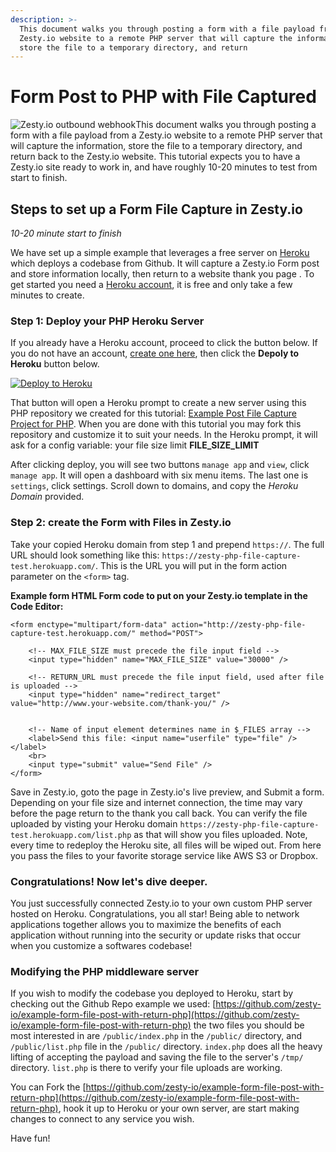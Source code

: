 ```yaml
---
description: >-
  This document walks you through posting a form with a file payload from a
  Zesty.io website to a remote PHP server that will capture the information,
  store the file to a temporary directory, and return
---
```


# Form Post to PHP with File Captured

![Zesty.io outbound webhook](https://wyp1jm.media.zestyio.com/zestyio-outbound-webhook.png)This document walks you through posting a form with a file payload from a Zesty.io website to a remote PHP server that will capture the information, store the file to a temporary directory, and return back to the Zesty.io website. This tutorial expects you to have a Zesty.io site ready to work in, and have roughly 10-20 minutes to test from start to finish.

## Steps to set up a Form File Capture in Zesty.io

_10-20 minute start to finish_

We have set up a simple example that leverages a free server on [Heroku](https://www.heroku.com/) which deploys a codebase from Github. It will capture a Zesty.io Form post and store information locally, then return to a website thank you page . To get started you need a [Heroku account](https://signup.heroku.com/), it is free and only take a few minutes to create.

### Step 1: Deploy your PHP Heroku Server

If you already have a Heroku account, proceed to click the button below. If you do not have an account, [create one here](https://signup.heroku.com/), then click the **Depoly to Heroku** button below.

[![Deploy to Heroku](https://www.herokucdn.com/deploy/button.png)](https://heroku.com/deploy?template=https://github.com/zesty-io/example-form-file-post-with-return-php)

That button will open a Heroku prompt to create a new server using this PHP repository we created for this tutorial: [Example Post File Capture Project for PHP](https://github.com/zesty-io/example-form-file-post-with-return-php). When you are done with this tutorial you may fork this repository and customize it to suit your needs. In the Heroku prompt, it will ask for a config variable: your file size limit **FILE\_SIZE\_LIMIT**

After clicking deploy, you will see two buttons `manage app` and `view`, click `manage app`. It will open a dashboard with six menu items. The last one is `settings`, click settings. Scroll down to domains, and copy the _Heroku Domain_ provided.

### Step 2: create the Form with Files in Zesty.io

Take your copied Heroku domain from step 1 and prepend `https://`. The full URL should look something like this: `https://zesty-php-file-capture-test.herokuapp.com/`. This is the URL you will put in the form action parameter on the `<form>` tag.

**Example form HTML Form code to put on your Zesty.io template in the Code Editor:**

```text
<form enctype="multipart/form-data" action="http://zesty-php-file-capture-test.herokuapp.com/" method="POST">
    
    <!-- MAX_FILE_SIZE must precede the file input field -->
    <input type="hidden" name="MAX_FILE_SIZE" value="30000" />
    
    <!-- RETURN_URL must precede the file input field, used after file is uploaded -->
    <input type="hidden" name="redirect_target" value="http://www.your-website.com/thank-you/" />
    
    
    <!-- Name of input element determines name in $_FILES array -->
    <label>Send this file: <input name="userfile" type="file" /></label>
    <br>
    <input type="submit" value="Send File" />
</form>
```

Save in Zesty.io, goto the page in Zesty.io's live preview, and Submit a form. Depending on your file size and internet connection, the time may vary before the page return to the thank you call back. You can verify the file uploaded by visting your Heroku domain `https://zesty-php-file-capture-test.herokuapp.com/list.php` as that will show you files uploaded. Note, every time to redeploy the Heroku site, all files will be wiped out. From here you pass the files to your favorite storage service like AWS S3 or Dropbox.

### Congratulations! Now let's dive deeper.

You just successfully connected Zesty.io to your own custom PHP server hosted on Heroku. Congratulations, you all star! Being able to network applications together allows you to maximize the benefits of each application without running into the security or update risks that occur when you customize a softwares codebase!

### Modifying the PHP middleware server

If you wish to modify the codebase you deployed to Heroku, start by checking out the Github Repo example we used: [https://github.com/zesty-io/example-form-file-post-with-return-php](https://github.com/zesty-io/example-form-file-post-with-return-php) the two files you should be most interested in are `/public/index.php` in the `/public/` directory, and `/public/list.php` file in the `/public/` directory. `index.php` does all the heavy lifting of accepting the payload and saving the file to the server's `/tmp/` directory. `list.php` is there to verify your file uploads are working.

You can Fork the [https://github.com/zesty-io/example-form-file-post-with-return-php](https://github.com/zesty-io/example-form-file-post-with-return-php), hook it up to Heroku or your own server, are start making changes to connect to any service you wish.

Have fun!

